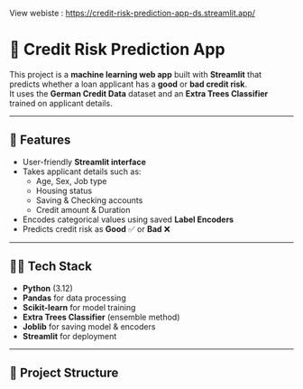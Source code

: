 View webiste : https://credit-risk-prediction-app-ds.streamlit.app/
# 🏦 Credit Risk Prediction App  

This project is a **machine learning web app** built with **Streamlit** that predicts whether a loan applicant has a **good** or **bad credit risk**.  
It uses the **German Credit Data** dataset and an **Extra Trees Classifier** trained on applicant details.  

---

## 📌 Features
- User-friendly **Streamlit interface**  
- Takes applicant details such as:
  - Age, Sex, Job type  
  - Housing status  
  - Saving & Checking accounts  
  - Credit amount & Duration  
- Encodes categorical values using saved **Label Encoders**  
- Predicts credit risk as **Good** ✅ or **Bad** ❌  

---

## 🧑‍💻 Tech Stack
- **Python** (3.12)  
- **Pandas** for data processing  
- **Scikit-learn** for model training  
- **Extra Trees Classifier** (ensemble method)  
- **Joblib** for saving model & encoders  
- **Streamlit** for deployment  

---

## 📂 Project Structure
